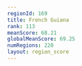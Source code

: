 ```yaml
---
regionId: 169
title: French Guiana
rank: 113
meanScore: 68.21
globalMeanScore: 69.25
numRegions: 220
layout: region_score
---
```

